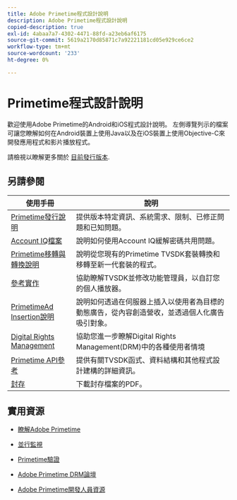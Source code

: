 ```yaml
---
title: Adobe Primetime程式設計說明
description: Adobe Primetime程式設計說明
copied-description: true
exl-id: 4abaa7a7-4302-4471-88fd-a23eb6af6175
source-git-commit: 5619a2170d85871c7a92221181cd05e929ce6ce2
workflow-type: tm+mt
source-wordcount: '233'
ht-degree: 0%

---
```


# Primetime程式設計說明

歡迎使用Adobe Primetime的Android和iOS程式設計說明。 左側導覽列示的檔案可讓您瞭解如何在Android裝置上使用Java以及在iOS裝置上使用Objective-C來開發應用程式和影片播放程式。

請檢視以瞭解更多關於 [目前發行版本](tvsdk-3x-ios-prog/ios-3x-introduction/ios-3x-overview/ios-3x-overview.md).

## 另請參閱

| 使用手冊 | 說明 |
|---|---|
| [Primetime發行說明](/help/release-notes/home.md) | 提供版本特定資訊、系統需求、限制、已修正問題和已知問題。 |
| [Account IQ檔案](/help/AccountIQ/home.md) | 說明如何使用Account IQ緩解密碼共用問題。 |
| [Primetime移轉與轉換說明](/help/migration-guides/home.md) | 說明從您現有的Primetime TVSDK套裝轉換和移轉至新一代套裝的程式。 |
| [參考實作](/help/android-reference-implementation/home.md) | 協助瞭解TVSDK並修改功能管理員，以自訂您的個人播放器。 |
| [PrimetimeAd Insertion說明](/help/primetime-ad-insertion/home.md) | 說明如何透過在伺服器上插入以使用者為目標的動態廣告，從內容創造營收，並透過個人化廣告吸引對象。 |
| [Digital Rights Management](/help/digital-rights-management/home.md) | 協助您進一步瞭解Digital Rights Management(DRM)中的各種使用者情境 |
| [Primetime API參考](/help/reference/api-references.md) | 提供有關TVSDK函式、資料結構和其他程式設計建構的詳細資訊。 |
| [封存](https://helpx.adobe.com/primetime/archives.html) | 下載封存檔案的PDF。 |

## 實用資源

* [瞭解Adobe Primetime](https://www.adobe.com/in/marketing/primetime.html)

* [並行監視](https://tve.helpdocsonline.com/concurrency-monitoring-introduction)

* [Primetime驗證](https://tve.helpdocsonline.com/home)

* [Adobe Primetime DRM論壇](https://forums.adobe.com/community/adobe_access)

* [Adobe Primetime開發人員資源](https://www.adobe.com/devnet/primetime.html)
